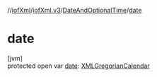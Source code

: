//[iofXml](../../../index.md)/[iofXml.v3](../index.md)/[DateAndOptionalTime](index.md)/[date](date.md)

# date

[jvm]\
protected open var [date](date.md): [XMLGregorianCalendar](https://docs.oracle.com/javase/8/docs/api/javax/xml/datatype/XMLGregorianCalendar.html)
